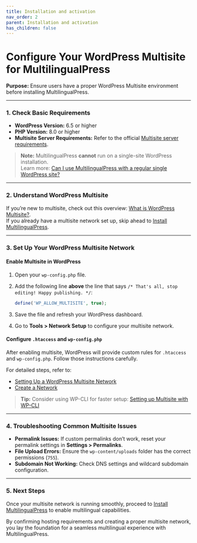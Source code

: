```yaml
---
title: Installation and activation
nav_order: 2
parent: Installation and activation
has_children: false
---
```

# Configure Your WordPress Multisite for MultilingualPress

**Purpose:** Ensure users have a proper WordPress Multisite environment before installing MultilingualPress.

---

### 1. Check Basic Requirements

- **WordPress Version:** 6.5 or higher  
- **PHP Version:** 8.0 or higher  
- **Multisite Server Requirements:** Refer to the official [Multisite server requirements](https://developer.wordpress.org/advanced-administration/multisite/prepare-network/#server-requirements).

> **Note:** MultilingualPress **cannot** run on a single-site WordPress installation.  
> Learn more: [Can I use MultilingualPress with a regular single WordPress site?](#)

---

### 2. Understand WordPress Multisite

If you’re new to multisite, check out this overview: [What is WordPress Multisite?](https://learn.wordpress.org/lesson/what-is-wordpress-multisite/).  
If you already have a multisite network set up, skip ahead to [Install MultilingualPress](#).

---

### 3. Set Up Your WordPress Multisite Network

#### **Enable Multisite in WordPress**

1. Open your `wp-config.php` file.  
2. Add the following line **above** the line that says `/* That's all, stop editing! Happy publishing. */`:
   
   ```php
   define('WP_ALLOW_MULTISITE', true);
   ```

3. Save the file and refresh your WordPress dashboard.  
4. Go to **Tools > Network Setup** to configure your multisite network.

#### **Configure `.htaccess` and `wp-config.php`**

After enabling multisite, WordPress will provide custom rules for `.htaccess` and `wp-config.php`. Follow those instructions carefully.

For detailed steps, refer to:
- [Setting Up a WordPress Multisite Network](https://learn.wordpress.org/lesson/setting-up-a-wordpress-multisite-network/)  
- [Create a Network](https://developer.wordpress.org/advanced-administration/multisite/create-network/)

> **Tip:** Consider using WP-CLI for faster setup: [Setting up Multisite with WP-CLI](#)

---

### 4. Troubleshooting Common Multisite Issues

- **Permalink Issues:** If custom permalinks don’t work, reset your permalink settings in **Settings > Permalinks**.
- **File Upload Errors:** Ensure the `wp-content/uploads` folder has the correct permissions (`755`).
- **Subdomain Not Working:** Check DNS settings and wildcard subdomain configuration.

---

### 5. Next Steps

Once your multisite network is running smoothly, proceed to [Install MultilingualPress](#) to enable multilingual capabilities.

By confirming hosting requirements and creating a proper multisite network, you lay the foundation for a seamless multilingual experience with MultilingualPress.

